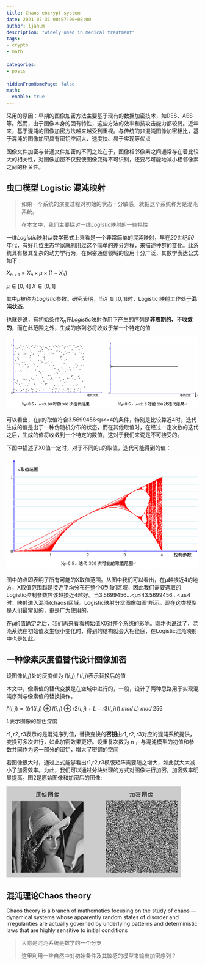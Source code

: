 ```yaml
---
title: Chaos encrypt system
date: 2021-07-31 00:07:00+08:00
author: ljahum 
description: "widely used in medical treatment"
tags: 
- crypto
- math

categories: 
- posts

hiddenFromHomePage: false
math:
  enable: true
---
```

<!--more-->

采用的原因：早期的图像加密方法主要基于现有的数据加密技术，如DES、AES等。然而，由于图像本身的固有特性，这些方法的效率和抗攻击能力都较弱。近年来，基于混沌的图像加密方法越来越受到重视。与传统的非混沌图像加密相比，基于混沌的图像加密具有密钥空间大、速度快、易于实现等优点

图像文件加密与普通文件加密的不同之处在于，图像相邻像素之间通常存在着比较大的相关性，对图像加密不仅要使图像变得不可识别，还要尽可能地减小相邻像素之间的相关性。

## 虫口模型 Logistic 混沌映射

> 如果一个系统的演变过程对初始的状态十分敏感，就把这个系统称为是混沌系统。
>
> 在本文中，我们主要探讨一维*Logistic*映射的一些特性

一维*Logistic*映射从数学形式上来看是一个非常简单的混沌映射，早在*20*世纪*50*年代，有好几位生态学家就利用过这个简单的差分方程，来描述种群的变化。此系统具有极其复杂的动力学行为，在保密通信领域的应用十分广泛，其数学表达公式如下：


$X_{n+1}=X_n \times \mu \times (1-X_n)$

$\mu \in[0,4]\;X\in[0,1]$

其中$\mu$被称为*Logistic*参数。研究表明，当$X\in[0,1]$时，Logistic 映射工作处于**混沌状态**，

也就是说，有初始条件$X_n$在*Logistic*映射作用下产生的序列是**非周期的、不收敛的**，而在此范围之外，生成的序列必将收敛于某一个特定的值

![](https://raw.githubusercontent.com/ljahum/images/main/img/20210731124042.png)

可以看出，在μ的取值符合3.5699456<μ<=4的条件，特别是比较靠近4时，迭代生成的值是出于一种伪随机分布的状态，而在其他取值时，在经过一定次数的迭代之后，生成的值将收敛到一个特定的数值，这对于我们来说是不可接受的。

下图中描述了X0值一定时，对于不同的μ的取值，迭代可能得到的值：


![](https://raw.githubusercontent.com/ljahum/images/main/img/20210731124201.png)

图中的点即表明了所有可能的X取值范围。从图中我们可以看出，在μ越接近4的地方，X取值范围越是接近平均分布在整个0到1的区域，因此我们需要选取的Logistic控制参数应该越接近4越好。当3.5699456...<*μ*≤43.5699456...<μ≤4时，映射进入混沌(chaos)区域。Logistic映射分岔图像如图1所示。现在这类模型是人们最常见的，更是广为使用的。

在μ的值确定之后，我们再来看看初始值X0对整个系统的影响。刚才也说过了，混沌系统在初始值发生很小变化时，得到的结构就会大相径庭，在Logistic混沌映射中也是如此。

## **一种像素灰度值替代设计图像加密**

设图像$(i,j)$处的灰度值为 $I(i,j)$,$I'(i,j)$表示替换后的值

本文中，像素值的替代变换是在空域中进行的，一般，设计了两种思路用于实现混沌序列与像素值的替换操作。

$I′(i,j)=((r1(i,j)⊕I(i,j)⊕r2(i,j)+L−r3(i,j)))\;mod\;L)\;mod\;256$

$L$表示图像的颜色深度

$r1,r2,r3$表示的是混沌序列值，替换变换的**密钥**由$r1,r2,r3$对应的混沌系统提供，变换可多次进行，如此加密效果更好。设重复次数为 n ，与混沌模型的初值和参数共同作为这一部分的密钥，增大了密钥的空间

若图像很大时，通过上式能够看出r1,r2,r3模版矩阵需要随之增大，如此就大大减小了加密效率。为此，我们可以通过分块处理的方式对图像进行加密，加密效率明显提高。图2是原始图像和加密后的图像:

![](https://raw.githubusercontent.com/ljahum/images/main/img/20210731130116.png)

##  混沌理论Chaos theory

Chaos theory is a branch of mathematics focusing on the study of chaos — dynamical systems whose apparently random states of disorder and irregularities are actually governed by underlying patterns and deterministic laws that are highly sensitive to initial conditions

> 大意是混沌系统是数学的一个分支
> 
> 这里利用一些自然中对初始条件及其敏感的模型来输出加密序列？

